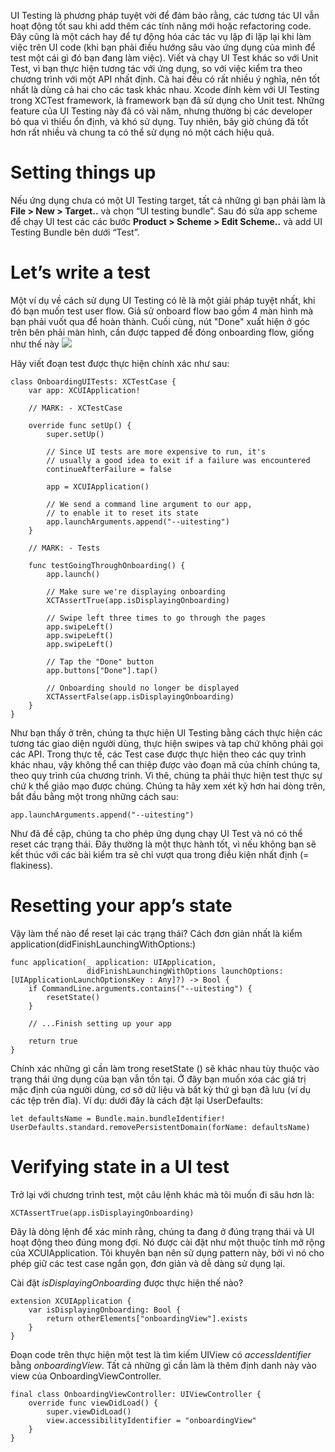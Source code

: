 UI Testing là phương pháp tuyệt vời để đảm bảo rằng, các tương tác UI vẫn hoạt động tốt sau khi add thêm các tính năng mới hoặc refactoring code. Đây cũng là một cách hay để tự động hóa các tác vụ lặp đi lặp lại khi làm việc trên UI code (khi bạn phải điều hướng sâu vào ứng dụng của mình để test một cái gì đó bạn đang làm việc).
Viết và chạy UI Test khác so với Unit Test, vì bạn thực hiện tương tác với ứng dụng, so với việc kiểm tra theo chương trình với một API nhất định. Cả hai đều có rất nhiều ý nghĩa, nên tốt nhất là dùng cả hai cho các task khác nhau.
Xcode đính kèm với UI Testing trong XCTest framework, là framework bạn đã sử dụng cho Unit test. Những feature của UI Testing này đã có vài năm, nhưng thường bị các developer bỏ qua vì thiếu ổn định, và khó sử dụng. Tuy nhiên, bây giờ chúng đã tốt hơn rất nhiều và chung ta có thể sử dụng nó một cách hiệu quả.

# Setting things up
Nếu ứng dụng chưa có một UI Testing target, tất cả những gì bạn phải làm là **File > New > Target..** và chọn “UI testing bundle”. Sau đó sửa app scheme để chạy UI test các các bước **Product > Scheme > Edit Scheme..** và add UI Testing Bundle bên dưới “Test”.

# Let’s write a test
Một ví dụ về cách sử dụng UI Testing có lẽ là một giải pháp tuyệt nhất, khi đó bạn muốn test user flow.
Giả sử onboard flow bao gồm 4 màn hình mà bạn phải vuốt qua để hoàn thành. Cuối cùng, nút "Done" xuất hiện ở góc trên bên phải màn hình, cần được tapped để đóng onboarding flow, giống như thế này
![](https://cdn-images-1.medium.com/max/800/1*HtgbQIb_VuhnqRgoDt7dvw.jpeg)

Hãy viết đoạn test được thực hiện chính xác như sau:
```
class OnboardingUITests: XCTestCase {
    var app: XCUIApplication!
    
    // MARK: - XCTestCase
    
    override func setUp() {
        super.setUp()
        
        // Since UI tests are more expensive to run, it's
        // usually a good idea to exit if a failure was encountered
        continueAfterFailure = false
        
        app = XCUIApplication()
        
        // We send a command line argument to our app,
        // to enable it to reset its state
        app.launchArguments.append("--uitesting")
    }
    
    // MARK: - Tests
    
    func testGoingThroughOnboarding() {
        app.launch()
        
        // Make sure we're displaying onboarding
        XCTAssertTrue(app.isDisplayingOnboarding)
        
        // Swipe left three times to go through the pages
        app.swipeLeft()
        app.swipeLeft()
        app.swipeLeft()
        
        // Tap the "Done" button
        app.buttons["Done"].tap()
        
        // Onboarding should no longer be displayed
        XCTAssertFalse(app.isDisplayingOnboarding)
    }
}

```
Như bạn thấy ở trên, chúng ta thực hiện UI Testing bằng cách thực hiện các tương tác giao diện người dùng, thực hiện swipes và tap chứ không phải gọi các API. Trong thực tế, các Test case được thực hiện theo các quy trình khác nhau, vậy không thể can thiệp được vào đoạn mã của chính chúng ta, theo quy trình của chương trinh. Vì thê, chúng ta phải thực hiện test thực sự chứ k thể giảo mạo được chúng.
Chúng ta hãy xem xét kỹ hơn hai dòng trên, bắt đầu bằng một trong những cách sau:
```
app.launchArguments.append("--uitesting")
```
Như đã đề cập, chúng ta cho phép ứng dụng chạy UI Test và nó có thể reset các trạng thái. Đây thường là một thực hành tốt, vì nếu không bạn sẽ kết thúc với các bài kiểm tra sẽ chỉ vượt qua trong điều kiện nhất định (= flakiness).

# Resetting your app’s state
Vậy làm thế nào để reset lại các trạng thái? Cách đơn giản nhất là kiểm application(didFinishLaunchingWithOptions:)
```
func application(_ application: UIApplication,
                 didFinishLaunchingWithOptions launchOptions: [UIApplicationLaunchOptionsKey : Any]?) -> Bool {
    if CommandLine.arguments.contains("--uitesting") {
        resetState()
    }
    
    // ...Finish setting up your app
    
    return true
}
```
Chính xác những gì cần làm trong resetState () sẽ khác nhau tùy thuộc vào trạng thái ứng dụng của bạn vẫn tồn tại. Ở đây bạn muốn xóa các giá trị mặc định của người dùng, cơ sở dữ liệu và bất kỳ thứ gì bạn đã lưu (ví dụ các tệp trên đĩa). Ví dụ: dưới đây là cách đặt lại UserDefaults:
```
let defaultsName = Bundle.main.bundleIdentifier!
UserDefaults.standard.removePersistentDomain(forName: defaultsName)
```

# Verifying state in a UI test
Trở lại với chương trình test, một câu lệnh khác mà tôi muốn đi sâu hơn là:
```
XCTAssertTrue(app.isDisplayingOnboarding)
```
Đây là dòng lệnh để xác minh rằng, chúng ta đang ở đúng trạng thái và UI hoạt động theo đúng mong đợi. Nó được cài đặt như một thuộc tính mở rộng của XCUIApplication. Tôi khuyên bạn nên sử dụng pattern này, bởi vì nó cho phép giữ các test case ngắn gọn, đơn giản và dễ dàng sử dụng lại.

Cài đặt *isDisplayingOnboarding* được thực hiện thế nào?
```
extension XCUIApplication {
    var isDisplayingOnboarding: Bool {
        return otherElements["onboardingView"].exists
    }
}
```
Đoạn code trên thực hiện một test là tìm kiếm UIView có *accessIdentifier* bằng *onboardingView*. Tất cả những gì cần làm là thêm định danh này vào view của OnboardingViewController.
```
final class OnboardingViewController: UIViewController {
    override func viewDidLoad() {
        super.viewDidLoad()
        view.accessibilityIdentifier = "onboardingView"
    }
}
```